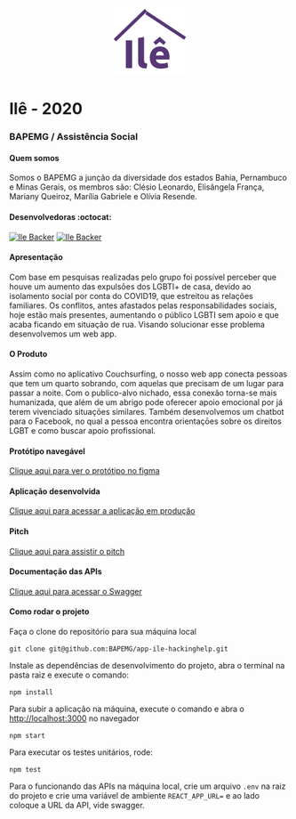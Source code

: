 <p align="center">
  <img src="./frontend/src/assets/logo.svg" />
</p>

# Ilê - 2020
### BAPEMG / Assistência Social

#### Quem somos

Somos o BAPEMG a junção da diversidade dos estados Bahia, Pernambuco e Minas Gerais, os membros são: Clésio Leonardo, Elisângela França, Mariany Queiroz, Marília Gabriele e Olívia Resende.

#### Desenvolvedoras :octocat:

[![Ile Backer](https://avatars1.githubusercontent.com/u/30198542?s=120&v=4)](https://github.com/gabrielesuzart)
[![Ile Backer](https://avatars1.githubusercontent.com/u/60545426?s=120&v=4)](https://github.com/oliviaresende)


#### Apresentação 

Com base em pesquisas realizadas pelo grupo foi possível perceber que houve um aumento das expulsões dos LGBTI+ de casa, devido ao isolamento social por conta do COVID19, que estreitou as relações familiares. Os conflitos, antes afastados pelas responsabilidades sociais, hoje estão mais presentes, aumentando o público LGBTI sem apoio e que acaba ficando em situação de rua. Visando solucionar esse problema desenvolvemos um web app.

#### O Produto

Assim como no aplicativo Couchsurfing, o nosso web app conecta pessoas que tem um quarto sobrando, com aquelas que precisam de um lugar para passar a noite.  Com o publico-alvo nichado, essa conexão torna-se mais humanizada, que além de um abrigo pode oferecer apoio emocional por já terem vivenciado situaçōes similares. Também desenvolvemos um chatbot para o Facebook, no qual a pessoa encontra orientaçōes sobre os direitos LGBT e como buscar apoio profissional.

#### Protótipo navegável

[Clique aqui para ver o protótipo no figma](https://bit.ly/3gjpTHp)

#### Aplicação desenvolvida

[Clique aqui para acessar a aplicação em produção](https://casa-ile.netlify.app/)

#### Pitch

[Clique aqui para assistir o pitch](https://youtu.be/SOsaZuPez4Y)

#### Documentação das APIs

[Clique aqui para acessar o Swagger](https://app.swaggerhub.com/apis/GabrieleSuzart/ile-serverless_workstations/1#/default/post_users)


#### Como rodar o projeto

Faça o clone do repositório para sua máquina local
```
git clone git@github.com:BAPEMG/app-ile-hackinghelp.git
```

Instale as dependências de desenvolvimento do projeto, abra o terminal na pasta raiz e execute o comando:
```
npm install
```

Para subir a aplicação na máquina, execute o comando e abra o [http://localhost:3000](http://localhost:3000) no navegador
```
npm start
```

Para executar os testes unitários, rode:
```
npm test
```

Para o funcionando das APIs na máquina local, crie um arquivo `.env` na raiz do projeto e crie uma variável de ambiente `REACT_APP_URL=` e ao lado coloque a URL da API, vide swagger.
